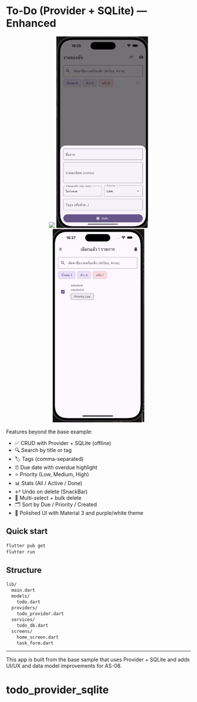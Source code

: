 # To-Do (Provider + SQLite) — Enhanced

<p align="center">
  <img src="app1.png" width="250"/>
  <img src="app2.png" width="250"/>
  <img src="app4.png" width="250"/>
</p>

Features beyond the base example:
- ✅ CRUD with Provider + SQLite (offline)
- 🔍 Search by title or tag
- 🏷️ Tags (comma-separated)
- ⏰ Due date with overdue highlight
- ⭐ Priority (Low, Medium, High)
- 📊 Stats (All / Active / Done)
- ↩️ Undo on delete (SnackBar)
- 🧹 Multi-select + bulk delete
- 🗂️ Sort by Due / Priority / Created
- 🎨 Polished UI with Material 3 and purple/white theme

## Quick start
```bash
flutter pub get
flutter run
```

## Structure
```
lib/
  main.dart
  models/
    todo.dart
  providers/
    todo_provider.dart
  services/
    todo_db.dart
  screens/
    home_screen.dart
    task_form.dart
```

---

This app is built from the base sample that uses Provider + SQLite and adds UI/UX and data model improvements for AS-08.
# todo_provider_sqlite

